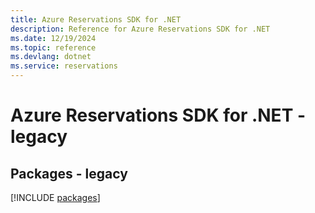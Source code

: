 ```yaml
---
title: Azure Reservations SDK for .NET
description: Reference for Azure Reservations SDK for .NET
ms.date: 12/19/2024
ms.topic: reference
ms.devlang: dotnet
ms.service: reservations
---
```

# Azure Reservations SDK for .NET - legacy
## Packages - legacy
[!INCLUDE [packages](reservations-index.md)]